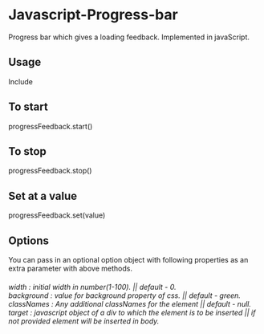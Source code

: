 # Javascript-Progress-bar
Progress bar which gives a loading feedback. Implemented in javaScript.

Usage
-----

Include 

To start
--------
progressFeedback.start()


To stop
-------
progressFeedback.stop()

Set at a value
---------------
progressFeedback.set(value)

Options
-------
You can pass in an optional option object with following properties as an extra parameter with above methods.<br />
<h6>
  width :  initial width in number(1-100). || default - 0.<br />
  background : value for background property of css. || default - green.<br />
  classNames : Any additional classNames for the element || default - null.<br />
  target : javascript object of a div to which the element is to be inserted || if not provided element will be inserted in body.<br />
</h6>

